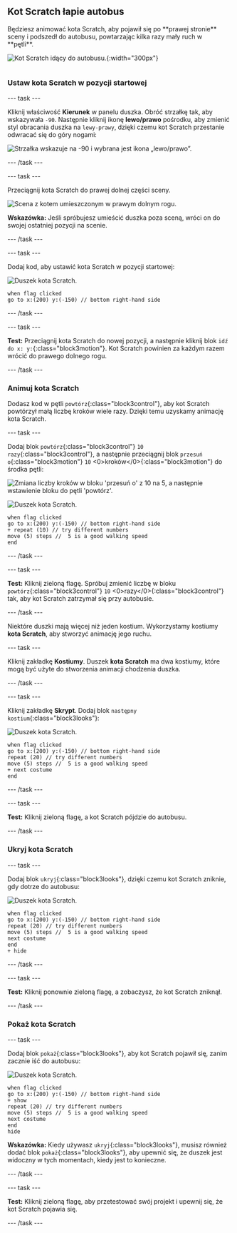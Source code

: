 ## Kot Scratch łapie autobus

<div style="display: flex; flex-wrap: wrap">
<div style="flex-basis: 200px; flex-grow: 1; margin-right: 15px;">
Będziesz animować kota Scratch, aby pojawił się po **prawej stronie** sceny i podszedł do autobusu, powtarzając kilka razy mały ruch w **pętli**. 
</div>
<div>

![Kot Scratch idący do autobusu.](images/cat-catches-bus.png){:width="300px"}

</div>
</div>

### Ustaw kota Scratch w pozycji startowej

--- task ---

Kliknij właściwość **Kierunek** w panelu duszka. Obróć strzałkę tak, aby wskazywała `-90`. Następnie kliknij ikonę **lewo/prawo** pośrodku, aby zmienić styl obracania duszka na `lewy-prawy`, dzięki czemu kot Scratch przestanie odwracać się do góry nogami:

![Strzałka wskazuje na -90 i wybrana jest ikona „lewo/prawo”.](images/sprite-pane-direction.png)

--- /task ---

--- task ---

Przeciągnij kota Scratch do prawej dolnej części sceny.

![Scena z kotem umieszczonym w prawym dolnym rogu.](images/bottom-right-cat.png)

**Wskazówka:** Jeśli spróbujesz umieścić duszka poza sceną, wróci on do swojej ostatniej pozycji na scenie.

--- /task ---

--- task ---

Dodaj kod, aby ustawić kota Scratch w pozycji startowej:

![Duszek kota Scratch.](images/scratch-cat-sprite.png)

```blocks3
when flag clicked
go to x:(200) y:(-150) // bottom right-hand side
```

--- /task ---

--- task ---

**Test:** Przeciągnij kota Scratch do nowej pozycji, a następnie kliknij blok `idź do x: y:`{:class="block3motion"}. Kot Scratch powinien za każdym razem wrócić do prawego dolnego rogu.

--- /task ---

### Animuj kota Scratch

Dodasz kod w pętli `powtórz`{:class="block3control"}, aby kot Scratch powtórzył małą liczbę kroków wiele razy. Dzięki temu uzyskamy animację kota Scratch.

--- task ---

Dodaj blok `powtórz`{:class="block3control"} `10` `razy`{:class="block3control"}, a następnie przeciągnij blok `przesuń o`{:class="block3motion"} `10` <0>kroków</0>{:class="block3motion"} do środka pętli:

![Zmiana liczby kroków w bloku 'przesuń o' z 10 na 5, a następnie wstawienie bloku do pętli 'powtórz'.](images/block-into-loop.gif)

![Duszek kota Scratch.](images/scratch-cat-sprite.png)

```blocks3
when flag clicked
go to x:(200) y:(-150) // bottom right-hand side
+ repeat (10) // try different numbers
move (5) steps //  5 is a good walking speed
end
```

--- /task ---

--- task ---

**Test:** Kliknij zieloną flagę. Spróbuj zmienić liczbę w bloku `powtórz`{:class="block3control"} `10` <0>razy</0>{:class="block3control"} tak, aby kot Scratch zatrzymał się przy autobusie.

--- /task ---

Niektóre duszki mają więcej niż jeden kostium. Wykorzystamy kostiumy **kota Scratch**, aby stworzyć animację jego ruchu.

--- task ---

Kliknij zakładkę **Kostiumy**. Duszek **kota Scratch** ma dwa kostiumy, które mogą być użyte do stworzenia animacji chodzenia duszka.

--- /task ---

--- task ---

Kliknij zakładkę **Skrypt**. Dodaj blok `następny kostium`{:class="block3looks"}:

![Duszek kota Scratch.](images/scratch-cat-sprite.png)

```blocks3
when flag clicked
go to x:(200) y:(-150) // bottom right-hand side
repeat (20) // try different numbers
move (5) steps //  5 is a good walking speed
+ next costume 
end
```
--- /task ---

--- task ---

**Test:** Kliknij zieloną flagę, a kot Scratch pójdzie do autobusu.

--- /task ---

### Ukryj kota Scratch

--- task ---

Dodaj blok `ukryj`{:class="block3looks"}, dzięki czemu kot Scratch zniknie, gdy dotrze do autobusu:

![Duszek kota Scratch.](images/scratch-cat-sprite.png)

```blocks3
when flag clicked
go to x:(200) y:(-150) // bottom right-hand side
repeat (20) // try different numbers
move (5) steps //  5 is a good walking speed
next costume 
end
+ hide
```

--- /task ---

--- task ---

**Test:** Kliknij ponownie zieloną flagę, a zobaczysz, że kot Scratch zniknął.

--- /task ---

### Pokaż kota Scratch

--- task ---

Dodaj blok `pokaż`{:class="block3looks"}, aby kot Scratch pojawił się, zanim zacznie iść do autobusu:

![Duszek kota Scratch.](images/scratch-cat-sprite.png)

```blocks3
when flag clicked
go to x:(200) y:(-150) // bottom right-hand side
+ show
repeat (20) // try different numbers
move (5) steps //  5 is a good walking speed
next costume 
end
hide
```

**Wskazówka:** Kiedy używasz `ukryj`{:class="block3looks"}, musisz również dodać blok `pokaż`{:class="block3looks"}, aby upewnić się, że duszek jest widoczny w tych momentach, kiedy jest to konieczne.

--- /task ---

--- task ---

**Test:** Kliknij zieloną flagę, aby przetestować swój projekt i upewnij się, że kot Scratch pojawia się.

--- /task ---

